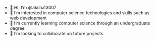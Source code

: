 - 👋 Hi, I’m @akshat3007
- 👀 I’m interested in computer science technologies and skills such as web development
- 🌱 I’m currently learning computer science through an undergraduate degree
- 💞️ I’m looking to collaborate on future projects


<!---
akshat3007/akshat3007 is a ✨ special ✨ repository because its `README.md` (this file) appears on your GitHub profile.
You can click the Preview link to take a look at your changes.
--->
